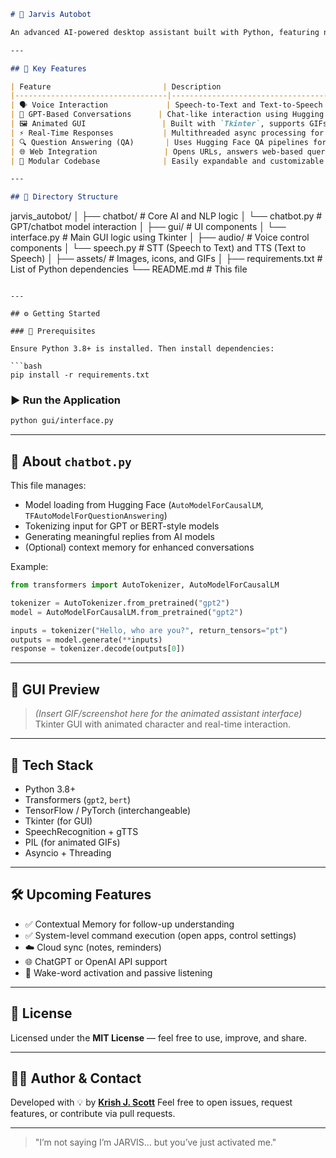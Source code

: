 ```markdown
# 🤖 Jarvis Autobot

An advanced AI-powered desktop assistant built with Python, featuring natural language conversations, voice command support, and a responsive GUI inspired by Marvel’s JARVIS. The assistant integrates state-of-the-art transformer models to interact intelligently and perform real-time tasks.

---

## 🧠 Key Features

| Feature                         | Description                                                                 |
|----------------------------------|-----------------------------------------------------------------------------|
| 🗣️ Voice Interaction             | Speech-to-Text and Text-to-Speech using `SpeechRecognition` and `gTTS`     |
| 💬 GPT-Based Conversations      | Chat-like interaction using Hugging Face models like `gpt2`, `bert`, etc.  |
| 🖼️ Animated GUI                 | Built with `Tkinter`, supports GIFs and smooth animations                  |
| ⚡ Real-Time Responses           | Multithreaded async processing for snappy interaction                      |
| 🔍 Question Answering (QA)       | Uses Hugging Face QA pipelines for factual queries                         |
| 🌐 Web Integration               | Opens URLs, answers web-based queries, and integrates with the browser     |
| 🎯 Modular Codebase              | Easily expandable and customizable architecture                            |

---

## 📂 Directory Structure

```

jarvis\_autobot/
│
├── chatbot/                # Core AI and NLP logic
│   └── chatbot.py          # GPT/chatbot model interaction
│
├── gui/                    # UI components
│   └── interface.py        # Main GUI logic using Tkinter
│
├── audio/                  # Voice control components
│   └── speech.py           # STT (Speech to Text) and TTS (Text to Speech)
│
├── assets/                 # Images, icons, and GIFs
│
├── requirements.txt        # List of Python dependencies
└── README.md               # This file

````

---

## ⚙️ Getting Started

### 🔧 Prerequisites

Ensure Python 3.8+ is installed. Then install dependencies:

```bash
pip install -r requirements.txt
````

### ▶️ Run the Application

```bash
python gui/interface.py
```

---

## 📌 About `chatbot.py`

This file manages:

* Model loading from Hugging Face (`AutoModelForCausalLM`, `TFAutoModelForQuestionAnswering`)
* Tokenizing input for GPT or BERT-style models
* Generating meaningful replies from AI models
* (Optional) context memory for enhanced conversations

Example:

```python
from transformers import AutoTokenizer, AutoModelForCausalLM

tokenizer = AutoTokenizer.from_pretrained("gpt2")
model = AutoModelForCausalLM.from_pretrained("gpt2")

inputs = tokenizer("Hello, who are you?", return_tensors="pt")
outputs = model.generate(**inputs)
response = tokenizer.decode(outputs[0])
```

---

## 📸 GUI Preview

> *(Insert GIF/screenshot here for the animated assistant interface)*
> Tkinter GUI with animated character and real-time interaction.

---

## 🧩 Tech Stack

* Python 3.8+
* Transformers (`gpt2`, `bert`)
* TensorFlow / PyTorch (interchangeable)
* Tkinter (for GUI)
* SpeechRecognition + gTTS
* PIL (for animated GIFs)
* Asyncio + Threading

---

## 🛠️ Upcoming Features

* ✅ Contextual Memory for follow-up understanding
* ✅ System-level command execution (open apps, control settings)
* ☁️ Cloud sync (notes, reminders)
* 🌐 ChatGPT or OpenAI API support
* 🔐 Wake-word activation and passive listening

---

## 📜 License

Licensed under the **MIT License** — feel free to use, improve, and share.

---

## 🙋‍♂️ Author & Contact

Developed with 💡 by **[Krish J. Scott](https://github.com/krisjscott)**
Feel free to open issues, request features, or contribute via pull requests.

---

> "I’m not saying I’m JARVIS… but you’ve just activated me."

```
